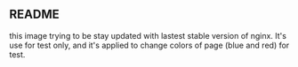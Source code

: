 README
---

this image trying to be stay updated with lastest stable version of nginx.
It's use for test only, and it's applied to change colors of page (blue and red) for test.
